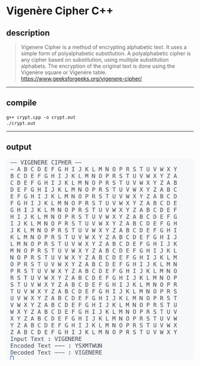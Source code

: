 # Vigenère Cipher C++

## description
> Vigenere Cipher is a method of encrypting alphabetic text. It uses a simple form of polyalphabetic substitution. A polyalphabetic cipher is any cipher based on substitution, using multiple substitution alphabets. The encryption of the original text is done using the Vigenère square or Vigenère table. 
> https://www.geeksforgeeks.org/vigenere-cipher/

---
## compile
```
g++ crypt.cpp -o crypt.out
./crypt.out
```
---
## output

![""](/output.png)


